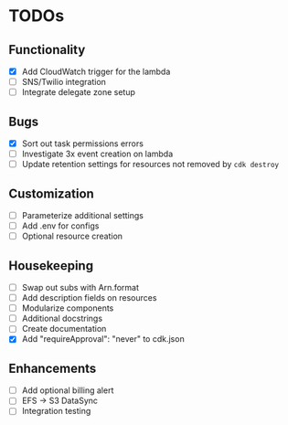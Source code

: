 # TODOs

## Functionality

- [x] Add CloudWatch trigger for the lambda
- [ ] SNS/Twilio integration
- [ ] Integrate delegate zone setup

## Bugs

- [x] Sort out task permissions errors
- [ ] Investigate 3x event creation on lambda
- [ ] Update retention settings for resources not removed by `cdk destroy`

## Customization

- [ ] Parameterize additional settings
- [ ] Add .env for configs
- [ ] Optional resource creation

## Housekeeping

- [ ] Swap out subs with Arn.format
- [ ] Add description fields on resources
- [ ] Modularize components
- [ ] Additional docstrings
- [ ] Create documentation
- [x] Add "requireApproval": "never" to cdk.json

## Enhancements

- [ ] Add optional billing alert
- [ ] EFS -> S3 DataSync
- [ ] Integration testing

